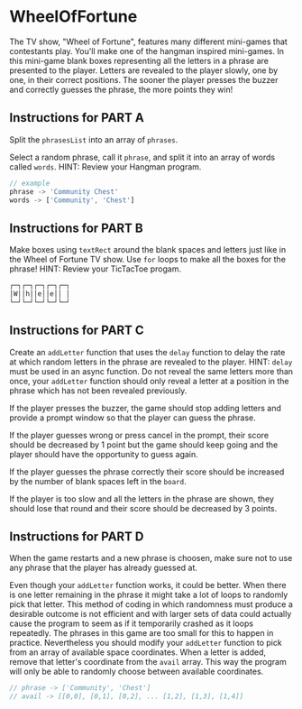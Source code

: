 # WheelOfFortune

The TV show, "Wheel of Fortune", features many different mini-games that contestants play. You'll make one of the hangman inspired mini-games. In this mini-game blank boxes representing all the letters in a phrase are presented to the player. Letters are revealed to the player slowly, one by one, in their correct positions. The sooner the player presses the buzzer and correctly guesses the phrase, the more points they win!

## Instructions for PART A

Split the `phrasesList` into an array of `phrases`.

Select a random phrase, call it `phrase`, and split it into an array of words called `words`. HINT: Review your Hangman program.

```js
// example
phrase -> 'Community Chest'
words -> ['Community', 'Chest']
```

## Instructions for PART B

Make boxes using `textRect` around the blank spaces and letters just like in the Wheel of Fortune TV show. Use `for` loops to make all the boxes for the phrase! HINT: Review your TicTacToe progam.

```txt
┌─┐┌─┐┌─┐┌─┐┌─┐
│W││h││e││e││ │
└─┘└─┘└─┘└─┘└─┘
```

## Instructions for PART C

Create an `addLetter` function that uses the `delay` function to delay the rate at which random letters in the phrase are revealed to the player. HINT: `delay` must be used in an async function. Do not reveal the same letters more than once, your `addLetter` function should only reveal a letter at a position in the phrase which has not been revealed previously.

If the player presses the buzzer, the game should stop adding letters and provide a prompt window so that the player can guess the phrase.

If the player guesses wrong or press cancel in the prompt, their score should be decreased by 1 point but the game should keep going and the player should have the opportunity to guess again.

If the player guesses the phrase correctly their score should be increased by the number of blank spaces left in the `board`.

If the player is too slow and all the letters in the phrase are shown, they should lose that round and their score should be decreased by 3 points.

## Instructions for PART D

When the game restarts and a new phrase is choosen, make sure not to use any phrase that the player has already guessed at.

Even though your `addLetter` function works, it could be better. When there is one letter remaining in the phrase it might take a lot of loops to randomly pick that letter. This method of coding in which randomness must produce a desirable outcome is not efficient and with larger sets of data could actually cause the program to seem as if it temporarily crashed as it loops repeatedly. The phrases in this game are too small for this to happen in practice. Nevertheless you should modify your `addLetter` function to pick from an array of available space coordinates. When a letter is added, remove that letter's coordinate from the `avail` array. This way the program will only be able to randomly choose between available coordinates.

```js
// phrase -> ['Community', 'Chest']
// avail -> [[0,0], [0,1], [0,2], ... [1,2], [1,3], [1,4]]
```
